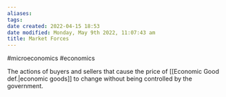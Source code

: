 ```yaml
---
aliases: 
tags: 
date created: 2022-04-15 18:53
date modified: Monday, May 9th 2022, 11:07:43 am
title: Market Forces
---
```


#microeconomics #economics

The actions of buyers and sellers that cause the price of [[Economic Good def.|economic goods]] to change without being controlled by the government.
